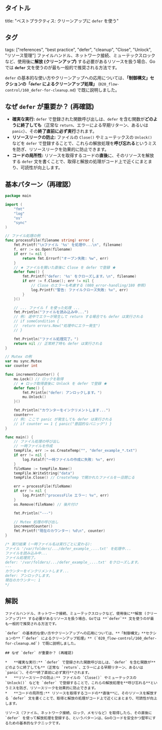 ## タイトル
title: "ベストプラクティス: クリーンアップに `defer` を使う"
## タグ
tags: ["references", "best practice", "defer", "cleanup", "Close", "Unlock", "リソース管理"]
ファイルハンドル、ネットワーク接続、ミューテックスロックなど、使用後に**解放 (クリーンアップ)** する必要があるリソースを扱う場合、Goでは **`defer`** 文を使うのが最も一般的で推奨される方法です。

`defer` の基本的な使い方やクリーンアップへの応用については、**「制御構文」**セクションの**「`defer` によるクリーンアップ処理」** (`020_flow-control/160_defer-for-cleanup.md`) で既に説明しました。

## なぜ `defer` が重要か？ (再確認)

*   **確実な実行:** `defer` で登録された関数呼び出しは、`defer` を含む関数が**どのように終了しても**（正常な `return`、エラーによる早期リターン、あるいは `panic`）、その**終了直前に必ず実行**されます。
*   **リソースリークの防止:** ファイルの `Close()` やミューテックスの `Unlock()` などを `defer` で登録することで、これらの解放処理を**呼び忘れる**というミスを防ぎ、リソースリークを効果的に防止できます。
*   **コードの局所性:** リソースを取得するコードの**直後**に、そのリソースを解放する `defer` 文を書くことで、取得と解放の処理がコード上で近くにまとまり、可読性が向上します。

## 基本パターン（再確認）

```go title="defer によるリソースクリーンアップの基本"
package main

import (
	"fmt"
	"log"
	"os"
	"sync"
)

// ファイル処理の例
func processFile(filename string) error {
	fmt.Printf("\nファイル '%s' を処理中...\n", filename)
	f, err := os.Open(filename)
	if err != nil {
		return fmt.Errorf("オープン失敗: %w", err)
	}
	// ★ ファイルを開いた直後に Close を defer で登録 ★
	defer func() {
		fmt.Printf("defer: '%s' をクローズします。\n", filename)
		if err := f.Close(); err != nil {
			// Close のエラーも考慮する (080_error-handling/180 参照)
			log.Printf("警告: ファイルクローズ失敗: %v", err)
		}
	}()

	// ... ファイル f を使った処理 ...
	fmt.Println("ファイルを読み込み中...")
	// 例: 途中でエラーが発生して return する場合でも defer は実行される
	// if someCondition {
	// 	return errors.New("処理中にエラー発生")
	// }

	fmt.Println("ファイル処理完了。")
	return nil // 正常終了時も defer は実行される
}

// Mutex の例
var mu sync.Mutex
var counter int

func incrementCounter() {
	mu.Lock() // ロックを取得
	// ★ ロック取得直後に Unlock を defer で登録 ★
	defer func() {
		fmt.Println("defer: アンロックします。")
		mu.Unlock()
	}()

	fmt.Println("カウンターをインクリメントします...")
	counter++
	// 例: ここで panic が発生しても defer は実行される
	// if counter == 1 { panic("意図的なパニック") }
}

func main() {
	// ファイル処理の呼び出し
	// 一時ファイルを作成
	tempFile, err := os.CreateTemp("", "defer_example_*.txt")
	if err != nil {
		log.Fatalf("一時ファイルの作成に失敗: %v", err)
	}
	fileName := tempFile.Name()
	tempFile.WriteString("data")
	tempFile.Close() // CreateTemp で開かれたファイルを一旦閉じる

	err = processFile(fileName)
	if err != nil {
		log.Printf("processFile エラー: %v", err)
	}
	os.Remove(fileName) // 後片付け

	fmt.Println("---")

	// Mutex 処理の呼び出し
	incrementCounter()
	fmt.Printf("現在のカウンター: %d\n", counter)
}

/* 実行結果 (一時ファイル名は実行ごとに変わる):
ファイル '/var/folders/.../defer_example_....txt' を処理中...
ファイルを読み込み中...
ファイル処理完了。
defer: '/var/folders/.../defer_example_....txt' をクローズします。
---
カウンターをインクリメントします...
defer: アンロックします。
現在のカウンター: 1
*/
```

## 解説
```text
ファイルハンドル、ネットワーク接続、ミューテックスロックなど、使用後に**解放 (クリーンアップ)** する必要があるリソースを扱う場合、Goでは **`defer`** 文を使うのが最も一般的で推奨される方法です。

`defer` の基本的な使い方やクリーンアップへの応用については、**「制御構文」**セクションの**「`defer` によるクリーンアップ処理」** (`020_flow-control/160_defer-for-cleanup.md`) で既に説明しました。

## なぜ `defer` が重要か？ (再確認)

*   **確実な実行:** `defer` で登録された関数呼び出しは、`defer` を含む関数が**どのように終了しても**（正常な `return`、エラーによる早期リターン、あるいは `panic`）、その**終了直前に必ず実行**されます。
*   **リソースリークの防止:** ファイルの `Close()` やミューテックスの `Unlock()` などを `defer` で登録することで、これらの解放処理を**呼び忘れる**というミスを防ぎ、リソースリークを効果的に防止できます。
*   **コードの局所性:** リソースを取得するコードの**直後**に、そのリソースを解放する `defer` 文を書くことで、取得と解放の処理がコード上で近くにまとまり、可読性が向上します。

リソース（ファイル、ネットワーク接続、ロック、メモリなど）を取得したら、その直後に `defer` を使って解放処理を登録する、というパターンは、Goのコードを安全かつ堅牢にするための基本的なテクニックです。